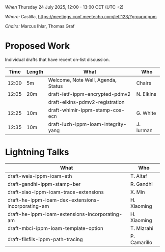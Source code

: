 *When*   Thursday 24 July 2025, 12:00 - 13:00 CET (UTC +2)

*Where:*  Castilla, https://meetings.conf.meetecho.com/ietf123/?group=ippm

*Chairs:* Marcus Ihlar, Thomas Graf

# Proposed Work

Individual drafts that have recent on-list discussion.

| Time    | Length | What                                        | Who          |
|---------|--------|---------------------------------------------|--------------|
| 12:00   | 5m     | Welcome, Note Well, Agenda, Status          | Chairs       |
| 12:05   | 20m    | draft-ietf-ippm-encrypted-pdmv2             | N. Elkins    |
|         |        | draft-elkins-pdmv2-registration             |              |
| 12:25   | 10m    | draft-whimir-ippm-stamp-cos-ecn             | G. White     |
| 12:35   | 10m    | draft-iuzh-ippm-ioam-integrity-yang         | J. Iurman    |


# Lightning Talks

| What                                               | Who          |
|----------------------------------------------------|--------------|
| draft-weis-ippm-ioam-eth                           | T. Altaf     |
| draft-gandhi-ippm-stamp-ber                        | R. Gandhi    |
| draft-xiao-ippm-ioam-trace-extensions              | X. Min       |
| draft-he-ippm-ioam-dex-extensions-incorporating-am | H. Xiaoming  |
| draft-he-ippm-ioam-extensions-incorporating-am     | H. Xiaoming  |
| draft-mbci-ippm-ioam-template-option  						 | T. Mizrahi   |
| draft-filsfils-ippm-path-tracing                   | P. Camarillo |